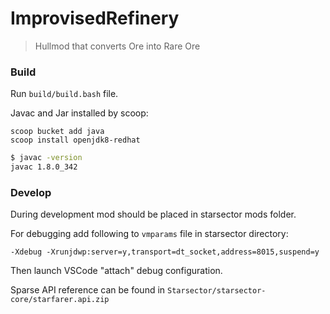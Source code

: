 # ImprovisedRefinery
> Hullmod that converts Ore into Rare Ore

### Build
Run `build/build.bash` file.

Javac and Jar installed by scoop:
```
scoop bucket add java
scoop install openjdk8-redhat
```

```bash
$ javac -version
javac 1.8.0_342
```

### Develop
During development mod should be placed in starsector mods folder.

For debugging add following to `vmparams` file in starsector directory:

```
-Xdebug -Xrunjdwp:server=y,transport=dt_socket,address=8015,suspend=y
```

Then launch VSCode "attach" debug configuration.

Sparse API reference can be found in `Starsector/starsector-core/starfarer.api.zip`

<!--
TODO:
Test SMod ratios.
Add integration with Corrupted Nanoforge, Prestine Nanoforge.

If ship is scuttled before repairs are finished - modifiers may be left forever (or until reload).
This is because Starsector does not call advanceInCampaign for the ship beeing scuttled.
-->
